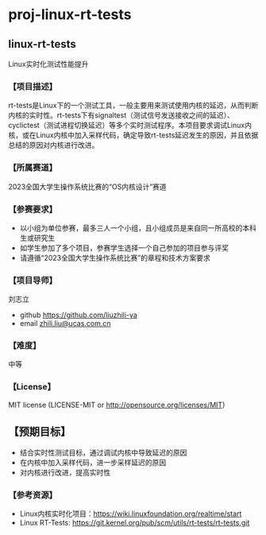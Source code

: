 # proj-linux-rt-tests

## linux-rt-tests
Linux实时化测试性能提升

### 【项目描述】
rt-tests是Linux下的一个测试工具，一般主要用来测试使用内核的延迟，从而判断内核的实时性。rt-tests下有signaltest（测试信号发送接收之间的延迟）、cyclictest（测试进程切换延迟）等多个实时测试程序。本项目要求调试Linux内核，或在Linux内核中加入采样代码，确定导致rt-tests延迟发生的原因，并且依据总结的原因对内核进行改进。


### 【所属赛道】
2023全国大学生操作系统比赛的“OS内核设计”赛道

### 【参赛要求】
- 以小组为单位参赛，最多三人一个小组，且小组成员是来自同一所高校的本科生或研究生
- 如学生参加了多个项目，参赛学生选择一个自己参加的项目参与评奖
- 请遵循“2023全国大学生操作系统比赛”的章程和技术方案要求

### 【项目导师】
刘志立
- github https://github.com/liuzhili-ya
- email zhili.liu@ucas.com.cn

### 【难度】
中等

### 【License】
MIT license (LICENSE-MIT or http://opensource.org/licenses/MIT)  

## 【预期目标】
- 结合实时性测试目标，通过调试内核中导致延迟的原因
- 在内核中加入采样代码，进一步采样延迟的原因
- 对内核进行改进，提高实时性

### 【参考资源】
- Linux内核实时化项目：https://wiki.linuxfoundation.org/realtime/start
- Linux RT-Tests: https://git.kernel.org/pub/scm/utils/rt-tests/rt-tests.git 
